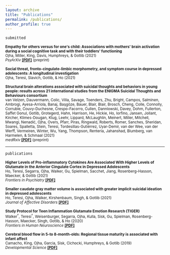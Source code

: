 ```yaml
---
layout: archive
title: "Publications"
permalink: /publications/
author_profile: true
---
```

 
`submitted`  
 
<sub><b>Empathy for others versus for one's child: Associations with mothers' brain activation during a social cognitive task and with their toddlers' functioning</b>   
Ojha, Miller, King, Davis, Humphreys, & Gotlib (2021)  
 *PsyArXiv* [<b>[PDF]</b>](https://amarojha.github.io/_pages/2021psyarxiv.pdf) (preprint) </sub>
 
<sub><b>Social threat, fronto-cingulate-limbic morphometry, and symptom course in depressed adolescents: A longitudinal investigation</b>   
Ojha, Teresi, Slavich, Gotlib, & Ho (2021) </sub>

<sub><b>Structural brain alterations associated with suicidal thoughts and behaviors in young people: results across 21 international studies from the ENIGMA Suicidal Thoughts and Behaviours consortium</b>   
van Velzen, Dauvermann, Colic, Villa, Savage, Toenders, Zhu, Bright, Campos, Salminen, Ambrogi, Ayesa-Arriola, Banaj, Başgöze, Bauer, Blair, Blair, Brosch, Cheng, Colle, Connolly, Corruble, Couvy-Duchesne, Crespo-Facorro, Cullen, Dannlowski, Davey, Dohm, Fullerton, Saffet Gonul, Gotlib, Grotegerd, Hahn, Harrison, He, Hickie, Ho, Iorfino, Jansen, Jollant, Kircher, Klimes-Dougan, Klug, Leehr, Lippard, McLaughlin, Meinert, Miller, Mitchell, Mwangi, Nenadić, Ojha, Overs, Pfarr, Piras, Ringwald, Roberts, Romer, Sanches, Sheridan, Soares, Spalletta, Stein, Teresi, Tordesillas-Gutiérrez, Uyar-Demir, van der Wee, van der Werff, Vermeiren, Winter, Wu, Yang, Thompson, Rentería, Jahanshad, Blumberg, van Harmelen, & Schmaal (2021)  
 *medRxiv* [<b>[PDF]</b>](https://amarojha.github.io/_pages/2021medxriv.pdf) (preprint) </sub>
  
 --- 

`publications`
  
<sub><b>Higher Levels of Pro-inflammatory Cytokines Are Associated With Higher Levels of Glutamate in the Anterior Cingulate Cortex in Depressed Adolescents</b>   
Ho, Teresi, Segarra, Ojha, Walker, Gu, Spielman, Sacchet, Jiang, Rosenberg-Hasson, Maecker, & Gotlib (2021)  
 *Frontiers in Psychiatry*  [<b>[PDF]</b>](https://amarojha.github.io/_pages/2021fip.pdf) </sub>
  
  
<sub><b>Smaller caudate gray matter volume is associated with greater implicit suicidal ideation in depressed adolescents</b>   
Ho, Teresi, Ojha, Walker, Kirshenbaum, Singh, & Gotlib (2021)  
 *Journal of Affective Disorders*  [<b>[PDF]</b>](https://amarojha.github.io/_pages/2021jad.pdf) </sub>
  
  
<sub><b>Study Protocol for Teen Inflammation Glutamate Emotion Research (TIGER)</b>   
Walker<sup>†</sup>, Teresi<sup>†</sup>, Weisenburger, Segarra, Ojha, Kulla, Sisk, Gu, Spielman, Rosenberg-Hasson, Maecker, Singh, Gotlib, & Ho (2020)  
 *Frontiers in Human Neuroscience* [<b>[PDF]</b>](https://amarojha.github.io/_pages/2020fhn.pdf) </sub>

  
<sub><b>Cerebral blood flow in 5‐to 8‐month‐olds: Regional tissue maturity is associated with infant affect</b>   
Camacho, King, Ojha, Garcia, Sisk, Cichocki, Humphreys, & Gotlib (2019)  
 *Developmental Science* [<b>[PDF]</b>](https://amarojha.github.io/_pages/2019devsci.pdf) </sub>
  
  
